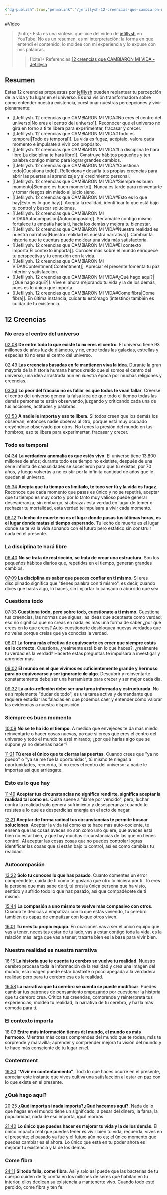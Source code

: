 ```yaml
---
{"dg-publish":true,"permalink":"/jefillysh-12-creencias-que-cambiaron-mi-vida/","created":"2025-01-12T19:29","updated":"2025-01-13T09:41"}
---
```


#Video 
> [!info]-
> Esta es una síntesis que hice del video de [jefillysh](https://www.youtube.com/@jefillysh) en YouTube. No es un resumen, es mi interpretación; la forma en que entendí el contenido, lo moldeé con mi experiencia y lo expuse con mis palabras.
>> [!cite]+ Referencias
>> [12 creencias que CAMBIARON MI VIDA - Jefillysh](https://www.youtube.com/watch?v=8UOWETZzlEA) 

## Resumen
Estas 12 creencias propuestas por [jefillysh](https://www.youtube.com/@jefillysh) pueden replantear tu percepción de la vida y tu lugar en el universo. Es una visión transformadora sobre cómo entender nuestra existencia, cuestionar nuestras percepciones y vivir plenamente:
- [[Jefillysh. 12 creencias que CAMBIARON MI VIDA#No eres el centro del universo\|No eres el centro del universo]]. Reconocer que el universo no gira en torno a ti te libera para experimentar, fracasar y crecer.
- [[Jefillysh. 12 creencias que CAMBIARON MI VIDA#Todo es temporal\|Todo es temporal]]. La vida es fugaz, acéptalo, valora cada momento e impulsate a vivir con propósito.
- [[Jefillysh. 12 creencias que CAMBIARON MI VIDA#La disciplina te hará libre\|La disciplina te hará libre]]. Construye hábitos pequeños y ten palabra contigo mismo para lograr grandes cambios.
- [[Jefillysh. 12 creencias que CAMBIARON MI VIDA#Cuestiona todo\|Cuestiona todo]]. Reflexiona y desafía tus propias creencias para abrir las puertas al aprendizaje y al crecimiento personal.
- [[Jefillysh. 12 creencias que CAMBIARON MI VIDA#Siempre es buen momento\|Siempre es buen momento]]. Nunca es tarde para reinventarte y tomar riesgos sin miedo al juicio ajeno.
- [[Jefillysh. 12 creencias que CAMBIARON MI VIDA#Esto es lo que hay\|Esto es lo que hay]]. Acepta la realidad, identificar lo que está bajo tu control y buscar soluciones.
- [[Jefillysh. 12 creencias que CAMBIARON MI VIDA#Autocompasión\|Autocompasión]]. Ser amable contigo mismo fortalece tu empatía hacia ti, hacia los demás y mejora tu bienestar.
- [[Jefillysh. 12 creencias que CAMBIARON MI VIDA#Nuestra realidad es nuestra narrativa\|Nuestra realidad es nuestra narrativa]]. Cambiar la historia que te cuentas puede moldear una vida más satisfactoria.
- [[Jefillysh. 12 creencias que CAMBIARON MI VIDA#El contexto importa\|El contexto importa]]. Conocer más sobre el mundo enriquece tu perspectiva y tu conexión con la vida.
- [[Jefillysh. 12 creencias que CAMBIARON MI VIDA#Contentment\|Contentment]]. Apreciar el presente fomenta tu paz interior y satisfacción.
- [[Jefillysh. 12 creencias que CAMBIARON MI VIDA#¿Qué hago aquí?\|¿Qué hago aquí?]]. Vive el ahora mejorando tu vida y la de los demás, pues es lo único que importa.
- [[Jefillysh. 12 creencias que CAMBIARON MI VIDA#Come fibra\|Come fibra]]. En última instancia, cuidar tu estómago (intestino) también es cuidar de tu existencia.

## 12 Creencias

### No eres el centro del universo
[02:08](https://www.youtube.com/watch?t=128&v=8UOWETZzlEA)
**De entre todo lo que existe tu no eres el centro**. El universo tiene 93 millones de años luz de diámetro, y no, entre todas las galaxias, estrellas y especies tú no eres el centro del universo.

[02:49](https://www.youtube.com/watch?t=169&v=8UOWETZzlEA)
**Las creencias basadas en fe mantienen viva la idea**. Durante la gran mayoría de la historia humana hemos creído que si somos el centro del universo, una idea arrastrada aún en nuestra época por muchas religiones y creencias.

[03:34](https://www.youtube.com/watch?t=214&v=8UOWETZzlEA)
**Lo peor del fracaso no es fallar, es que todos te vean fallar**. Creerse el centro del universo genera la falsa idea de que todo el tiempo todas las demás personas te están observando, juzgando y criticando cada una de tus acciones, actitudes y palabras.

[03:53](https://www.youtube.com/watch?t=233&v=8UOWETZzlEA)
**A nadie le importa y eso te libera**. Si todos creen que los demás los observan, entonces nadie observa al otro, porque está muy ocupado creyéndose observado por otros. No tienes la presión del mundo en tus hombros; eso te libera para experimentar, fracasar y crecer.

### Todo es temporal
[04:34](https://www.youtube.com/watch?t=274&v=8UOWETZzlEA)
**La verdadera anomalía es que estés vivo**. El universo tiene 13.800 millones de años; durante todo ese tiempo no exististe, después de una serie infinita de casualidades se sucedieron para que tú existas, por 70 años, y luego volverás a no existir por la infinita cantidad de años que le quedan al universo.

 [05:34](https://www.youtube.com/watch?t=334&v=8UOWETZzlEA)
**Acepta que tu tiempo es limitado, te toco ser tú y la vida es fugaz**. Reconoce que cada momento que pasas es único y no se repetirá, aceptar que tu tiempo es muy corto y por lo tanto muy valioso puede generar desesperanza, sin embargo, si abrazas esta verdad en lugar de temer o rechazar tu mortalidad, esta verdad te impulsara a vivir cada momento.

[06:12](https://www.youtube.com/watch?t=372&v=8UOWETZzlEA)
**Tu lecho de muerte no es el lugar donde pasas tus últimas horas, es el lugar donde matas el tiempo esperando**. Tu lecho de muerte es el lugar donde se te va la vida sonando con el futuro pero estático sin construir nada en el presente.

### La disciplina te hará libre
[06:40](https://www.youtube.com/watch?t=400&v=8UOWETZzlEA)
**No se trata de restricción, se trata de crear una estructura**. Son los pequeños hábitos diarios que, repetidos en el tiempo, generan grandes cambios.

[07:09](https://www.youtube.com/watch?t=429&v=8UOWETZzlEA)
**La disciplina es saber que puedes confiar en ti mismo**. Si eres disciplinado significa que "tienes palabra con ti mismo", es decir, cuando dices que harás algo, lo haces, sin importar lo cansado o aburrido que sea.

### Cuestiona todo
[07:33](https://www.youtube.com/watch?t=453&v=8UOWETZzlEA)
**Cuestiona todo, pero sobre todo, cuestionate a ti mismo**. Cuestiona tus creencias, las normas que sigues, las ideas que aceptaste como verdad; eso no significa que no creas en nada, es más una forma de saber ¿por qué crees en lo que crees? Auto-cuestionarte desbloquea nuevas verdades que no veías porque creías que ya conocías la verdad.

[08:01](https://www.youtube.com/watch?t=481&v=8UOWETZzlEA)
**La forma más efectiva de equivocarte es creer que siempre estás en lo correcto**. Cuestiona, ¿realmente está bien lo que haces?, ¿realmente tu verdad es la verdad? Hacerte estas preguntas te impulsara a investigar y aprender más.

[09:02](https://www.youtube.com/watch?t=542&v=8UOWETZzlEA)
**El mundo en el que vivimos es suficientemente grande y hermoso para no equivocarse y ser ignorante de algo**. Descubrir y reinventarte constantemente debe ser una herramienta para crecer y ser mejor cada día.

[09:32](https://www.youtube.com/watch?t=572&v=8UOWETZzlEA)
**La auto-reflexión debe ser una tarea informada y estructurada**. No es simplemente "dudar de todo", es una tarea activa y demandante que requiere estudiar las falacias en que podemos caer y entender cómo valorar las evidencias a nuestra disposición.

### Siempre es buen momento
[10:09](https://www.youtube.com/watch?t=609&v=8UOWETZzlEA)
**No se te ha ido el tiempo**. A medida que envejeces te da más miedo reinventarte o hacer cosas nuevas, porque si crees que eres el centro del universo y todo el mundo te está mirando; ¿por qué harías algo que se supone ya no deberías hacer?

[11:21](https://www.youtube.com/watch?t=681&v=8UOWETZzlEA)
**Tú eres el único que te cierras las puertas**. Cuando crees que "ya no puedo" o "ya se me fue la oportunidad", tú mismo te niegas a oportunidades, recuerda, tú no eres el centro del universo; a nadie le importas así que arriésgate.

### Esto es lo que hay
[11:49](https://www.youtube.com/watch?t=709&v=8UOWETZzlEA)
**Aceptar tus circunstancias no significa rendirte, significa aceptar la realidad tal como es**. Quizá suene a "darse por vencido", pero, luchar contra la realidad solo genera sufrimiento y desesperanza; cuando te resistes a lo que es desperdicias energía en el acto de negar.

[12:21](https://www.youtube.com/watch?t=741&v=8UOWETZzlEA)
**Aceptar de forma radical tus circunstancias te permite buscar soluciones**. Aceptar la vida tal como es te hace mas auto-cociente, te ensena que las cosas aveces no son como uno quiere, que aveces esta bien no estar bien, y que hay muchas circunstancias de las que no tienes control. Al aceptar las cosas cosas que no puedes controlar logras identificar las cosas que si están bajo tu control, así es como cambias tu realidad.

### Autocompasión
[13:22](https://www.youtube.com/watch?t=802&v=8UOWETZzlEA)
**Solo tu conoces lo que has pasado**. Cuanto comentes un error comprendete, cuida de ti como te gustaría que otro lo hiciera por ti. Tú eres la persona que más sabe de ti, tú eres la única persona que ha visto, sentido y sufrido todo lo que haz pasado, así que compadécete de ti mismo.

[15:44](https://www.youtube.com/watch?t=944&v=8UOWETZzlEA)
**La compasión a uno mismo te vuelve más compasivo con otros**. Cuando te dedicas a empatizar con lo que estás viviendo, tu cerebro también es capaz de empatizar con lo que otros viven.

[16:01](https://www.youtube.com/watch?t=961&v=8UOWETZzlEA)
**Tu eres tu propio equipo**. En ocasiones vas a ser el único equipo que vas a tener, necesitas estar de tu lado, vas a estar contigo toda la vida, es la relación más larga que vas a tener; tratarte bien es la base para vivir bien.

### Nuestra realidad es nuestra narrativa
[16:15](https://www.youtube.com/watch?t=975&v=8UOWETZzlEA)
**La historia que te cuenta tu cerebro se vuelve tu realidad**. Nuestro cerebro procesa toda la información de la realidad y crea una imagen del mundo, esa imagen puede estar bastante o poco apegada a la verdadera realidad pero para tu cerebro esa es la realidad.

[16:58](https://www.youtube.com/watch?t=1018&v=8UOWETZzlEA)
**La narrativa que tu cerebro se cuenta se puede modificar**. Puedes cambiar tus patrones de pensamiento empezando por cuestionar la historia que tu cerebro crea. Critica tus creencias, comprende y reinterpreta tus experiencias; moldea tu realidad, la narrativa de tu cerebro, y hazla más cómoda para ti.

### El contexto importa
[18:09](https://www.youtube.com/watch?t=1089&v=8UOWETZzlEA)
**Entre más información tienes del mundo, el mundo es más hermoso**. Mientras más cosas comprendes del mundo que te rodea, más te sorprende y maravilla; aprender y comprender mejora tu visión del mundo y te hace más consciente de tu lugar en el.

### Contentment
[19:20](https://www.youtube.com/watch?t=1160&v=8UOWETZzlEA)
**"Vivir en contentamiento"**. Todo lo que haces ocurre en el presente, apreciar este instante que vives cultiva una satisfacción al estar en paz con lo que existe en el presente.

### ¿Qué hago aquí?
[20:25](https://www.youtube.com/watch?t=1225&v=8UOWETZzlEA)
**¿Qué importa si nada importa? ¿Qué hacemos aquí?**. Nada de lo que hagas en el mundo tiene un significado, a pesar del dinero, la fama, la popularidad, nada de eso importa, igual morirás.

[21:40](https://www.youtube.com/watch?t=1300&v=8UOWETZzlEA)
**Lo único que puedes hacer es mejorar tu vida y la de los demás**. El único impacto real que puedes tener es vivir bien tu vida, recuerda, vives en el presente; el pasado ya fue y el futuro aún no es; el único momento que puedes cambiar es el ahora. Lo único que está en tu poder ahora es mejorar tu existencia y la de los demás.

### Come fibra
[24:11](https://www.youtube.com/watch?t=1451&v=8UOWETZzlEA)
**Si todo falla, come fibra**. Así y solo así puede que las bacterias de tu cuerpo cuiden de ti; confía en los millones de seres que habitan en tu interior, ellos dedican su existencia a mantenerte vivo. Cuando todo esté perdido, come fibra y ten fe.
